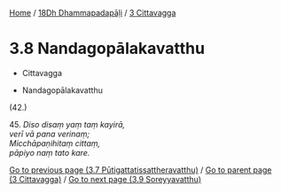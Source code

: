 
[Home](/) / [18Dh Dhammapadapāḷi](../../18Dh.md) / [3 Cittavagga](../3.md)

# 3.8 Nandagopālakavatthu

* Cittavagga

* Nandagopālakavatthu

(42.)

45\. _Diso disaṃ yaṃ taṃ kayirā,_  
_verī vā pana verinaṃ;_  
_Micchāpaṇihitaṃ cittaṃ,_  
_pāpiyo naṃ tato kare._  


[Go to previous page (3.7 Pūtigattatissattheravatthu)](3.7.md) / [Go to parent page (3 Cittavagga)](../3.md) / [Go to next page (3.9 Soreyyavatthu)](3.9.md)


